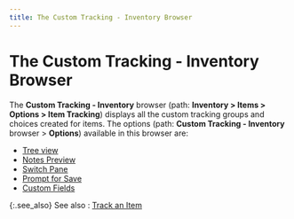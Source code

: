 ```yaml
---
title: The Custom Tracking - Inventory Browser
---
```


# The Custom Tracking - Inventory Browser


The **Custom Tracking - Inventory**  browser (path: **Inventory &gt; Items &gt; 
 Options &gt; Item Tracking**) displays all the custom tracking groups  and choices created for items. The options (path: **Custom 
 Tracking - Inventory** browser > **Options**)  available in this browser are:

- [Tree  view]({{site.ct_baseurl}}/misc/tree_view_custom_tracking_item_kit_browser.html)
- [Notes  Preview]({{site.ct_baseurl}}/misc/notes_preview.html)
- [Switch  Pane]({{site.ct_baseurl}}/misc/switch_pane.html)
- [Prompt  for Save]({{site.ct_baseurl}}/misc/prompt_for_save.html)
- [Custom  Fields]({{site.ct_baseurl}}/misc/custom_fields_ct_item_kit_brsr.html)



{:.see_also}
See also
: [Track an Item]({{site.ct_baseurl}}/item-tracking/track_an_item.html)

